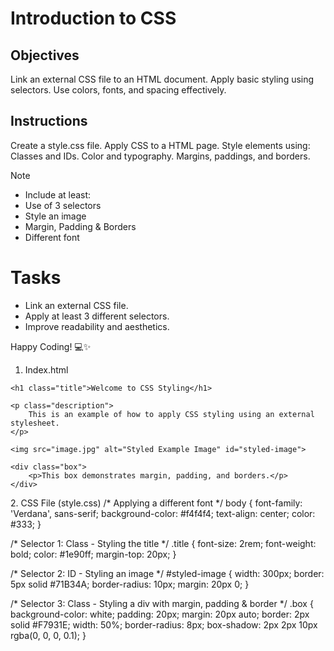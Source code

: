 # Introduction to CSS

## Objectives
Link an external CSS file to an HTML document.
Apply basic styling using selectors.
Use colors, fonts, and spacing effectively.

## Instructions

Create a style.css file.
Apply CSS to a HTML page.
Style elements using:
Classes and IDs.
Color and typography.
Margins, paddings, and borders.

>[!NOTE]
>  - Include at least:
>  - Use of 3 selectors
>  - Style an image
>  - Margin, Padding & Borders
>  - Different font

# Tasks
 - Link an external CSS file.
 - Apply at least 3 different selectors.
 - Improve readability and aesthetics.

Happy Coding! 💻✨
1. Index.html
<!DOCTYPE html>
<html lang="en">
<head>
    <meta charset="UTF-8">
    <meta name="viewport" content="width=device-width, initial-scale=1.0">
    <title>Introduction to CSS</title>
    <link rel="stylesheet" href="style.css"> <!-- Linking external CSS -->
</head>
<body>

    <h1 class="title">Welcome to CSS Styling</h1>

    <p class="description">
        This is an example of how to apply CSS styling using an external stylesheet.
    </p>

    <img src="image.jpg" alt="Styled Example Image" id="styled-image">

    <div class="box">
        <p>This box demonstrates margin, padding, and borders.</p>
    </div>

</body>
</html>
2. CSS File (style.css)
/* Applying a different font */
body {
    font-family: 'Verdana', sans-serif;
    background-color: #f4f4f4;
    text-align: center;
    color: #333;
}

/* Selector 1: Class - Styling the title */
.title {
    font-size: 2rem;
    font-weight: bold;
    color: #1e90ff;
    margin-top: 20px;
}

/* Selector 2: ID - Styling an image */
#styled-image {
    width: 300px;
    border: 5px solid #71B34A;
    border-radius: 10px;
    margin: 20px 0;
}

/* Selector 3: Class - Styling a div with margin, padding & border */
.box {
    background-color: white;
    padding: 20px;
    margin: 20px auto;
    border: 2px solid #F7931E;
    width: 50%;
    border-radius: 8px;
    box-shadow: 2px 2px 10px rgba(0, 0, 0, 0.1);
}


